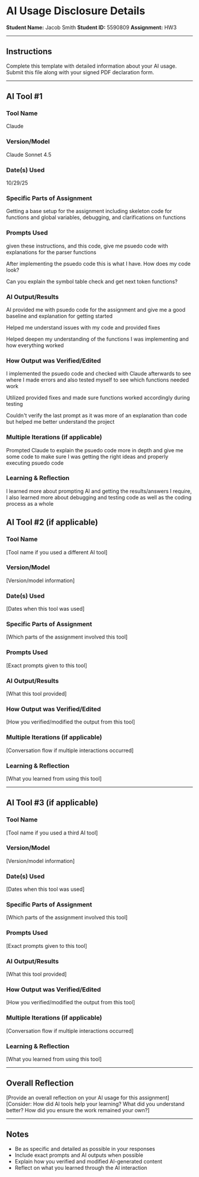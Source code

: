 # AI Usage Disclosure Details

**Student Name:** Jacob Smith
**Student ID:** 5590809
**Assignment:** HW3

---

## Instructions

Complete this template with detailed information about your AI usage. Submit this file along with your signed PDF declaration form.

---

## AI Tool #1

### Tool Name
Claude 

### Version/Model
Claude Sonnet 4.5

### Date(s) Used
10/29/25

### Specific Parts of Assignment
Getting a base setup for the assignment including skeleton code for functions and global variables, debugging, and clarifications on functions

### Prompts Used
given these instructions, and this code, give me psuedo code with explanations for the parser functions 

After implementing the psuedo code this is what I have. How does my code look?

Can you explain the symbol table check and get next token functions?

### AI Output/Results
AI provided me with psuedo code for the assignment and give me a good baseline and explanation for getting started

Helped me understand issues with my code and provided fixes

Helped deepen my understanding of the functions I was implementing and how everything worked

### How Output was Verified/Edited
I implemented the psuedo code and checked with Claude afterwards to see where I made errors and also tested myself to see which functions needed work

Utilized provided fixes and made sure functions worked accordingly during testing

Couldn't verify the last prompt as it was more of an explanation than code but helped me better understand the project

### Multiple Iterations (if applicable)
Prompted Claude to explain the psuedo code more in depth and give me some code to make sure I was getting the right ideas and properly executing psuedo code


### Learning & Reflection
I learned more about prompting AI and getting the results/answers I require, I also learned more about debugging and testing code as well as the coding process as a whole

## AI Tool #2 (if applicable)

### Tool Name
[Tool name if you used a different AI tool]

### Version/Model
[Version/model information]

### Date(s) Used
[Dates when this tool was used]

### Specific Parts of Assignment
[Which parts of the assignment involved this tool]

### Prompts Used
[Exact prompts given to this tool]

### AI Output/Results
[What this tool provided]

### How Output was Verified/Edited
[How you verified/modified the output from this tool]

### Multiple Iterations (if applicable)
[Conversation flow if multiple interactions occurred]

### Learning & Reflection
[What you learned from using this tool]

---

## AI Tool #3 (if applicable)

### Tool Name
[Tool name if you used a third AI tool]

### Version/Model
[Version/model information]

### Date(s) Used
[Dates when this tool was used]

### Specific Parts of Assignment
[Which parts of the assignment involved this tool]

### Prompts Used
[Exact prompts given to this tool]

### AI Output/Results
[What this tool provided]

### How Output was Verified/Edited
[How you verified/modified the output from this tool]

### Multiple Iterations (if applicable)
[Conversation flow if multiple interactions occurred]

### Learning & Reflection
[What you learned from using this tool]

---

## Overall Reflection

[Provide an overall reflection on your AI usage for this assignment]
[Consider: How did AI tools help your learning? What did you understand better? How did you ensure the work remained your own?]

---

## Notes

- Be as specific and detailed as possible in your responses
- Include exact prompts and AI outputs when possible
- Explain how you verified and modified AI-generated content
- Reflect on what you learned through the AI interaction
